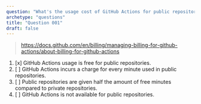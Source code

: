 ```yaml
---
question: "What's the usage cost of GitHub Actions for public repositories?"
archetype: "questions"
title: "Question 001"
draft: false
---
```


> https://docs.github.com/en/billing/managing-billing-for-github-actions/about-billing-for-github-actions
1. [x] GitHub Actions usage is free for public repositories.
1. [ ] GitHub Actions incurs a charge for every minute used in public repositories.
1. [ ] Public repositories are given half the amount of free minutes compared to private repositories.
1. [ ] GitHub Actions is not available for public repositories.

